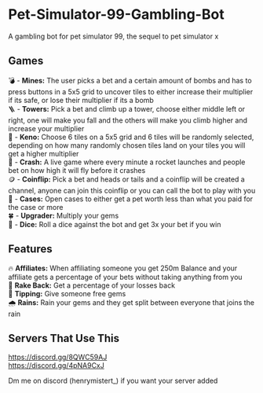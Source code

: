 # Pet-Simulator-99-Gambling-Bot
A gambling bot for pet simulator 99, the sequel to pet simulator x  

## Games

💣 - **Mines:** The user picks a bet and a certain amount of bombs and has to press buttons in a 5x5 grid to uncover tiles to either increase their multiplier if its safe, or lose their multiplier if its a bomb  
🪜 - **Towers:** Pick a bet and climb up a tower, choose either middle left or right, one will make you fall and the others will make you climb higher and increase your multiplier  
💎 - **Keno:** Choose 6 tiles on a 5x5 grid and 6 tiles will be randomly selected, depending on how many randomly chosen tiles land on your tiles you will get a higher multiplier  
🚀 - **Crash:** A live game where every minute a rocket launches and people bet on how high it will fly before it crashes  
🪙 - **Coinflip:** Pick a bet and heads or tails and a coinflip will be created a channel, anyone can join this coinflip or you can call the bot to play with you  
💼 - **Cases:** Open cases to either get a pet worth less than what you paid for the case or more  
🍀 - **Upgrader:** Multiply your gems  
🎲 - **Dice:** Roll a dice against the bot and get 3x your bet if you win  

## Features

🔥 **Affiliates:** When affiliating someone you get 250m Balance and your affiliate gets a percentage of your bets without taking anything from you  
💎 **Rake Back:** Get a percentage of your losses back  
💖 **Tipping:** Give someone free gems  
🌧️ **Rains:** Rain your gems and they get split between everyone that joins the rain

## Servers That Use This

https://discord.gg/8QWC59AJ  
https://discord.gg/4pNA9CxJ  

Dm me on discord (henrymistert_) if you want your server added
